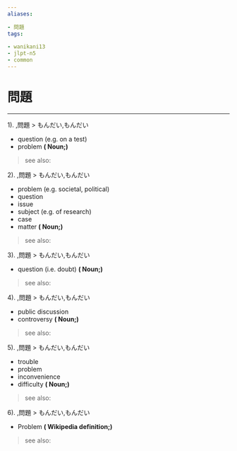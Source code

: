 ```yaml
---
aliases:
    
- 問題
tags:
    
- wanikani13
- jlpt-n5
- common
---
```


# 問題
---
1).
,問題 > もんだい,もんだい

- question (e.g. on a test)
- problem
**( Noun;)**
> see also: 
            
2).
,問題 > もんだい,もんだい

- problem (e.g. societal, political)
- question
- issue
- subject (e.g. of research)
- case
- matter
**( Noun;)**
> see also: 
            
3).
,問題 > もんだい,もんだい

- question (i.e. doubt)
**( Noun;)**
> see also: 
            
4).
,問題 > もんだい,もんだい

- public discussion
- controversy
**( Noun;)**
> see also: 
            
5).
,問題 > もんだい,もんだい

- trouble
- problem
- inconvenience
- difficulty
**( Noun;)**
> see also: 
            
6).
,問題 > もんだい,もんだい

- Problem
**( Wikipedia definition;)**
> see also: 
            